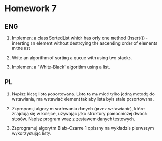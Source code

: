 # Homework 7

## ENG

1. Implement a class SortedList which has only one method (Insert()) - inserting an element without destroying the ascending order of elements in the list

2. Write an algorithm of sorting a queue with using two stacks.

3. Implement a "White-Black" algorithm using a list.

## PL

1. Napisz klasę lista posortowana. Lista ta ma mieć tylko jedną metodę do wstawiania, ma wstawiać element tak aby lista była stale posortowana. 

2. Zaproponuj algorytm sortowania danych (przez wstawianie), które znajdują się w kolejce, używając jako struktury pomocniczej dwóch stosów. Napisz program wraz z zestawem danych testowych. 

3. Zaprogramuj algorytm Biało-Czarne 1 opisany na wykładzie pierwszym wykorzystując listy. 


